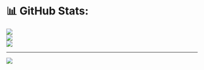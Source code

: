 # 📊 GitHub Stats:
![](https://github-readme-stats.vercel.app/api?username=WilmerGarcia&theme=dark&hide_border=false&include_all_commits=false&count_private=false)<br/>
![](https://github-readme-streak-stats.herokuapp.com/?user=WilmerGarcia&theme=dark&hide_border=false)<br/>
![](https://github-readme-stats.vercel.app/api/top-langs/?username=WilmerGarcia&theme=dark&hide_border=false&include_all_commits=false&count_private=false&layout=compact)

---
[![](https://visitcount.itsvg.in/api?id=WilmerGarcia&icon=0&color=0)](https://visitcount.itsvg.in)

<!-- Proudly created with GPRM ( https://gprm.itsvg.in ) -->

